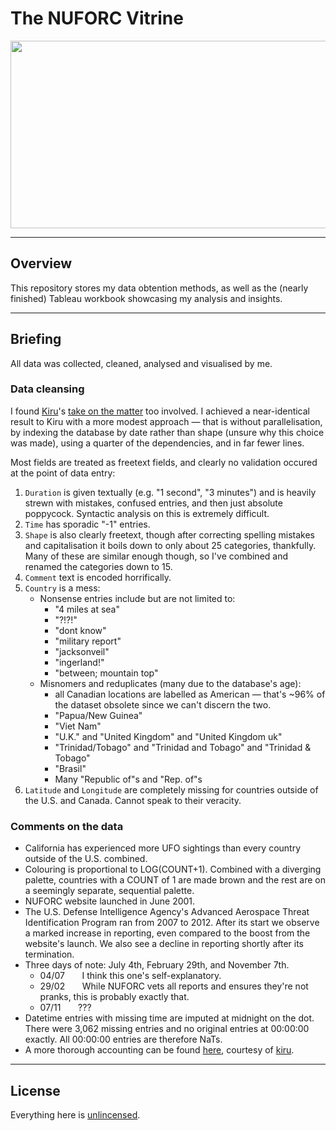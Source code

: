 # The NUFORC Vitrine

<p align="center">
	<a href="https://nuforc.org/">
    		<img src="https://www.archives.gov/files/topics/ufo-banner2.gif" width="750" height="300"/>
	</a>
</p>

---

## Overview

This repository stores my data obtention methods, as well as the (nearly finished) Tableau workbook showcasing my analysis and insights.

---

## Briefing

All data was collected, cleaned, analysed and visualised by me.


### Data cleansing
I found [Kiru](https://github.com/kiru)'s [take on the matter](https://github.com/kiru/ada_project) too involved. I achieved a near-identical result to Kiru with a more modest approach — that is without parallelisation, by indexing the database by date rather than shape (unsure why this choice was made), using a quarter of the dependencies, and in far fewer lines.

Most fields are treated as freetext fields, and clearly no validation occured at the point of data entry:
1.	`Duration` is given textually (e.g. "1 second", "3 minutes") and is heavily strewn with mistakes, confused entries, and then just absolute poppycock. Syntactic analysis on this is extremely difficult.
2.	`Time` has sporadic "-1" entries.
3.	`Shape` is also clearly freetext, though after correcting spelling mistakes and capitalisation it boils down to only about 25 categories, thankfully. Many of these are similar enough though, so I've combined and renamed the categories down to 15.
4.  `Comment` text is encoded horrifically.
5.	`Country` is a mess:
	-	Nonsense entries include but are not limited to:
	    * "4 miles at sea"
		* "?!?!"
		* "dont know"
		* "military report"
		* "jacksonveil"
		* "ingerland!"
		* "between; mountain top"
	-	Misnomers and reduplicates (many due to the database's age):
		  * all Canadian locations are labelled as American — that's ~96% of the dataset obsolete since we can't discern the two.
		* "Papua/New Guinea"
		* "Viet Nam"
		* "U.K." and "United Kingdom" and "United Kingdom uk"
		* "Trinidad/Tobago" and "Trinidad and Tobago" and "Trinidad & Tobago"
		* "Brasil"
		* Many "Republic of"s and "Rep. of"s
6.	`Latitude` and `Longitude` are completely missing for countries outside of the U.S. and Canada. Cannot speak to their veracity.


### Comments on the data
* California has experienced more UFO sightings than every country outside of the U.S. combined.
* Colouring is proportional to LOG(COUNT+1). Combined with a diverging palette, countries with a COUNT of 1 are made brown and the rest are on a seemingly separate, sequential palette.
* NUFORC website launched in June 2001.
* The U.S. Defense Intelligence Agency's Advanced Aerospace Threat Identification Program ran from 2007 to 2012. After its start we observe a marked increase in reporting, even compared to the boost from the website's launch. We also see a decline in reporting shortly after its termination.
* Three days of note: July 4th, February 29th, and November 7th.
  * 04/07 &nbsp;&nbsp;&nbsp;&nbsp;&nbsp; I think this one's self-explanatory.
  * 29/02 &nbsp;&nbsp;&nbsp;&nbsp;&nbsp; While NUFORC vets all reports and ensures they're not pranks, this is probably exactly that.
  * 07/11 &nbsp;&nbsp;&nbsp;&nbsp;&nbsp; ???
* Datetime entries with missing time are imputed at midnight on the dot. There were 3,062 missing entries and no original entries at 00:00:00 exactly. All 00:00:00 entries are therefore NaTs.
* A more thorough accounting can be found [here](https://ada-nuforc-analysis.github.io/), courtesy of [kiru](https://github.com/kiru).

---

## License

Everything here is [unlincensed](LICENSE).
